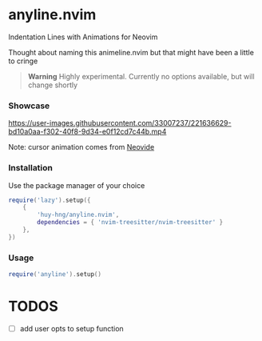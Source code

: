 # anyline.nvim
Indentation Lines with Animations for Neovim

Thought about naming this animeline.nvim but that might have been a little to cringe

> **Warning**
> Highly experimental.
> Currently no options available, but will change shortly

### Showcase
https://user-images.githubusercontent.com/33007237/221636629-bd10a0aa-f302-40f8-9d34-e0f12cd7c44b.mp4

Note: cursor animation comes from [Neovide](https://neovide.dev/)

### Installation
Use the package manager of your choice
```lua
require('lazy').setup({
	{
		'huy-hng/anyline.nvim',
		dependencies = { 'nvim-treesitter/nvim-treesitter' }
	},
})
```

### Usage
```lua
require('anyline').setup()
```

# TODOS
- [ ] add user opts to setup function
